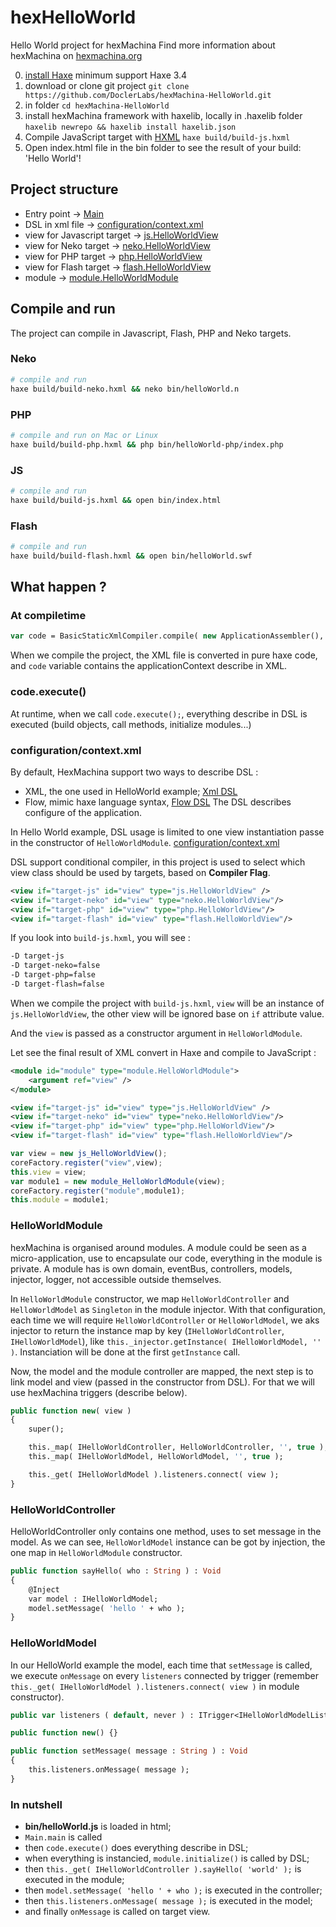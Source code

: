 # hexHelloWorld
Hello World project for hexMachina
Find more information about hexMachina on [hexmachina.org](http://hexmachina.org)

0. [install Haxe](http://haxe.org/download/) minimum support Haxe 3.4
1. download or clone git project `git clone https://github.com/DoclerLabs/hexMachina-HelloWorld.git`
2. in folder `cd hexMachina-HelloWorld`
3. install hexMachina framework with haxelib, locally in .haxelib folder `haxelib newrepo && haxelib install haxelib.json`
4. Compile JavaScript target with [HXML](http://haxe.org/manual/compiler-usage-hxml.html) `haxe build/build-js.hxml`
5. Open index.html file in the bin folder to see the result of your build: 'Hello World'!

## Project structure
* Entry point -> [Main](https://github.com/DoclerLabs/hexMachina-HelloWorld/blob/master/src/Main.hx)
* DSL in xml file -> [configuration/context.xml](https://github.com/DoclerLabs/hexMachina-HelloWorld/blob/master/src/configuration/context.xml)
* view for Javascript target -> [js.HelloWorldView](https://github.com/DoclerLabs/hexMachina-HelloWorld/blob/master/src/js/HelloWorldView.hx)
* view for Neko target -> [neko.HelloWorldView](https://github.com/DoclerLabs/hexMachina-HelloWorld/blob/master/src/neko/HelloWorldView.hx)
* view for PHP target -> [php.HelloWorldView](https://github.com/DoclerLabs/hexMachina-HelloWorld/blob/master/src/php/HelloWorldView.hx)
* view for Flash target -> [flash.HelloWorldView](https://github.com/DoclerLabs/hexMachina-HelloWorld/blob/master/src/flash/HelloWorldView.hx)
* module -> [module.HelloWorldModule](https://github.com/DoclerLabs/hexMachina-HelloWorld/blob/master/src/module/HelloWorldModule.hx)

## Compile and run
The project can compile in Javascript, Flash, PHP and Neko targets. 
### Neko
```bash
# compile and run
haxe build/build-neko.hxml && neko bin/helloWorld.n
```
### PHP
```bash
# compile and run on Mac or Linux
haxe build/build-php.hxml && php bin/helloWorld-php/index.php
```
### JS
```bash
# compile and run
haxe build/build-js.hxml && open bin/index.html
```

### Flash
```bash
# compile and run
haxe build/build-flash.hxml && open bin/helloWorld.swf
```

## What happen ?
### At compiletime 
```haxe
var code = BasicStaticXmlCompiler.compile( new ApplicationAssembler(), "configuration/context.xml" );
```
When we compile the project, the XML file is converted in pure haxe code, and `code` variable contains the applicationContext describe in XML. 

### code.execute()
At runtime, when we call `code.execute();`, everything describe in DSL is executed (build objects, call methods, initialize modules...)

### configuration/context.xml
By default, HexMachina support two ways to describe DSL : 
* XML, the one used in HelloWorld example; [Xml DSL](https://github.com/DoclerLabs/hexDSL/blob/master/src/hex/compiletime/xml/README.md)
* Flow, mimic haxe language syntax, [Flow DSL](https://github.com/DoclerLabs/hexDSL/blob/master/src/hex/compiletime/flow/README.md)
The DSL describes configure of the application. 

In Hello World example, DSL usage is limited to one view instantiation passe in the constructor of `HelloWorldModule`. [configuration/context.xml](https://github.com/DoclerLabs/hexMachina-HelloWorld/blob/master/src/configuration/context.xml)

DSL support conditional compiler, in this project is used to select which view class should be used by targets, based on **Compiler Flag**. 
```xml
<view if="target-js" id="view" type="js.HelloWorldView" />
<view if="target-neko" id="view" type="neko.HelloWorldView"/>
<view if="target-php" id="view" type="php.HelloWorldView"/>
<view if="target-flash" id="view" type="flash.HelloWorldView"/>
```
If you look into `build-js.hxml`, you will see : 
```bash
-D target-js
-D target-neko=false
-D target-php=false
-D target-flash=false
```
When we compile the project with `build-js.hxml`, `view` will be an instance of `js.HelloWorldView`, the other view will be ignored base on `if` attribute value. 

And the `view` is passed as a constructor argument in `HelloWorldModule`. 

Let see the final result of XML convert in Haxe and compile to JavaScript : 
```xml
<module id="module" type="module.HelloWorldModule">
    <argument ref="view" />
</module>

<view if="target-js" id="view" type="js.HelloWorldView" />
<view if="target-neko" id="view" type="neko.HelloWorldView"/>
<view if="target-php" id="view" type="php.HelloWorldView"/>
<view if="target-flash" id="view" type="flash.HelloWorldView"/>
```

```javascript
var view = new js_HelloWorldView();
coreFactory.register("view",view);
this.view = view;
var module1 = new module_HelloWorldModule(view);
coreFactory.register("module",module1);
this.module = module1;
```
### HelloWorldModule
hexMachina is organised around modules. 
A module could be seen as a micro-application, use to encapsulate our code, everything in the module is private. 
A module has is own domain, eventBus, controllers, models, injector, logger, not accessible outside themselves. 

In `HelloWorldModule` constructor, we map `HelloWorldController` and `HelloWorldModel` as `Singleton` in the module injector. 
With that configuration, each time we will require `HelloWorldController` or `HelloWorldModel`, we aks injector to return the instance map by key (`IHelloWorldController`, `IHelloWorldModel`), like `this._injector.getInstance( IHelloWorldModel, '' )`. Instanciation will be done at the first `getInstance` call. 

Now, the model and the module controller are mapped, the next step is to link model and view (passed in the constructor from DSL). 
For that we will use hexMachina triggers (describe below).  
```haxe
public function new( view ) 
{
    super();

    this._map( IHelloWorldController, HelloWorldController, '', true );
    this._map( IHelloWorldModel, HelloWorldModel, '', true );

    this._get( IHelloWorldModel ).listeners.connect( view );
}
```

### HelloWorldController
HelloWorldController only contains one method, uses to set message in the model. 
As we can see, `HelloWorldModel` instance can be got by injection, the one map in `HelloWorldModule` constructor. 
```haxe
public function sayHello( who : String ) : Void
{
    @Inject
    var model : IHelloWorldModel;
    model.setMessage( 'hello ' + who );
}
```

### HelloWorldModel
In our HelloWorld example the model, each time that `setMessage` is called, we execute `onMessage` on every `listeners` connected by trigger (remember `this._get( IHelloWorldModel ).listeners.connect( view )` in module constructor). 
```haxe
public var listeners ( default, never ) : ITrigger<IHelloWorldModelListener>;

public function new() {}

public function setMessage( message : String ) : Void 
{
    this.listeners.onMessage( message );
}
```

### In nutshell
* **bin/helloWorld.js** is loaded in html;
* `Main.main` is called
* then `code.execute()` does everything describe in DSL; 
* when everything is instancied, `module.initialize()` is called by DSL;
* then `this._get( IHelloWorldController ).sayHello( 'world' );` is executed in the module; 
* then `model.setMessage( 'hello ' + who );` is executed in the controller;
* then `this.listeners.onMessage( message );` is executed in the model;
* and finally `onMessage` is called on target view. 
